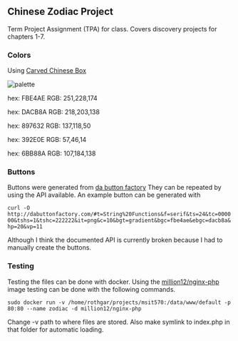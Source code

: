 ## Chinese Zodiac Project

Term Project Assignment (TPA) for class. Covers discovery projects
for chapters 1-7.

### Colors

Using [Carved Chinese Box](http://www.colourlovers.com/palette/2038614/Carved_Chinese_Box)

![palette](https://github.com/rothgar/msit570/blob/master/ChineseZodiac/images/color-palatte.png)

hex: FBE4AE
RGB: 251,228,174

hex: DACB8A
RGB: 218,203,138

hex: 897632
RGB: 137,118,50

hex: 392E0E
RGB: 57,46,14

hex: 6BB88A
RGB: 107,184,138

### Buttons

Buttons were generated from [da button factory](http://dabuttonfactory.com/) They can be repeated by using the API available. An example button can be generated with

`curl -O http://dabuttonfactory.com/#t=String%20Functions&f=serif&ts=24&tc=000000&tshs=1&tshc=222222&it=png&c=10&bgt=gradient&bgc=fbe4ae&ebgc=dacb8a&hp=20&vp=11`

Although I think the documented API is currently broken because I had to manually create the buttons.

### Testing

Testing the files can be done with docker. Using the [million12/nginx-php](https://registry.hub.docker.com/u/million12/nginx-php/) image testing can be done with the following commands.

```docker pull million12/nginx-php
sudo docker run -v /home/rothgar/projects/msit570:/data/www/default -p 80:80 --name zodiac -d million12/nginx-php
```

Change -v path to where files are stored. Also make symlink to index.php in that folder for automatic loading.
